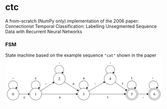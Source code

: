 # ctc
 A from-scratch (NumPy only) implementation of the 2006 paper: Connectionist Temporal Classification: Labelling Unsegmented Sequence Data with Recurrent Neural Networks

### FSM
State machine based on the example sequence `"cat"` shown in the paper
![](notes/FSM.png)
